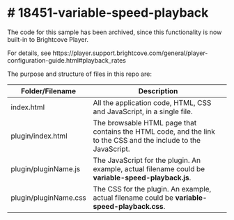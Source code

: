 <!-- BE SURE TO UPDATE NAME AND LINK TO DOC -->

# # 18451-variable-speed-playback
<p>The code for this sample has been archived, since this functionality is now built-in to Brightcove Player.</p>
<p>For details, see https://player.support.brightcove.com/general/player-configuration-guide.html#playback_rates</p>

<p>The purpose and structure of files in this repo are:</p>

<table>
  <thead>
    <tr>
      <th>Folder/Filename</th>
      <th>Description</th>
    </tr>
  </thead>
  <tbody>
    <tr>
      <td>index.html</td>
      <td>All the application code, HTML, CSS and JavaScript, in a single file.</td>
    </tr>
    <tr>
      <td>plugin/index.html</td>
      <td>The browsable HTML page that contains the HTML code, and the link to the CSS and the include to the JavaScript.</td>
    </tr>
    <tr>
      <td>plugin/pluginName.js</td>
      <td>The JavaScript for the plugin. An example, actual filename could be <strong>variable-speed-playback.js</strong>.</td>
    </tr>
    <tr>
      <td>plugin/pluginName.css</td>
      <td>The CSS for the plugin. An example, actual filename could be <strong>variable-speed-playback.css</strong>.</td>
    </tr>
  </tbody>
</table>
